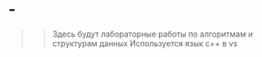 # -
>>Здесь будут лабораторные работы по алгоритмам и структурам данных
>>Используется язык c++ в vs
